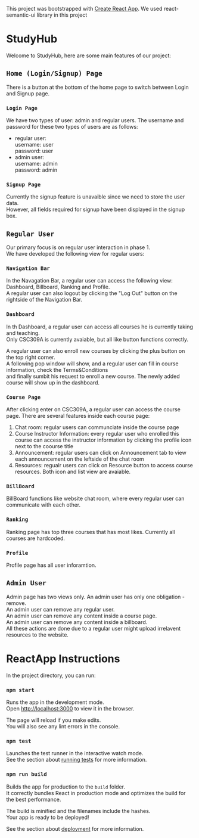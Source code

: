 This project was bootstrapped with [Create React App](https://github.com/facebook/create-react-app).
We used react-semantic-ui library in this project

# StudyHub

Welcome to StudyHub, here are some main features of our project:

## `Home (Login/Signup) Page`
There is a button at the bottom of the home page to switch between Login and Signup page.
### `Login Page`
We have two types of user: admin and regular users.
The username and password for these two types of users are as follows:
- regular user:<br />
username: user <br />
password: user <br />
- admin user: <br />
username: admin <br />
password: admin <br />

### `Signup Page`
Currently the signup feature is unavaible since we need to store the user data.<br>
However, all fields required for signup have been displayed in the signup box.

## `Regular User`
Our primary focus is on regular user interaction in phase 1. <br />
We have developed the following view for regular users:

### `Navigation Bar`
In the Navagation Bar, a regular user can access the following view: <br />
Dashboard, Billboard, Ranking and Profile. <br />
A regular user can also logout by clicking the "Log Out" button on the rightside of the Navigation Bar.

### `Dashboard`
In th Dashboard, a regular user can access all courses he is currently taking and teaching. <br />
Only CSC309A is currently avaiable, but all like button functions correctly. <br />

A regular user can also enroll new courses by clicking the plus button on the top right corner. <br />
A following pop window will show, and a regular user can fill in course information, check the Terms&Conditions <br />
and finally sumbit his request to enroll a new course. The newly added course will show up in the dashboard.

### `Course Page`
After clicking enter on CSC309A, a regular user can access the course page.
There are several features inside each course page:
1. Chat room: regular users can communciate inside the course page
2. Course Instructor Information: every regular user who enrolled this course can access the instructor information by clicking the profile icon next to the coourse title
3. Announcement: regular users can click on Announcement tab to view each announcement on the leftside of the chat room 
4. Resources: regualr users can click on Resource button to access course resources. Both icon and list view are avaiable. 

### `BillBoard`
BillBoard functions like website chat room, where every regular user can communicate with each other.

### `Ranking`
Ranking page has top three courses that has most likes. Currently all courses are hardcoded.

### `Profile`
Profile page has all user inforamtion. 

## `Admin User`
Admin page has two views only. An admin user has only one obligation - remove. <br />
An admin user can remove any regular user. <br />
An admin user can remove any content inside a course page. <br />
An admin user can remove any content inside a billboard. <br />
All these actions are done due to a regular user might upload irrelavent resources to the website. 

# ReactApp Instructions
In the project directory, you can run:

### `npm start`

Runs the app in the development mode.<br />
Open [http://localhost:3000](http://localhost:3000) to view it in the browser.

The page will reload if you make edits.<br />
You will also see any lint errors in the console.

### `npm test`

Launches the test runner in the interactive watch mode.<br />
See the section about [running tests](https://facebook.github.io/create-react-app/docs/running-tests) for more information.

### `npm run build`

Builds the app for production to the `build` folder.<br />
It correctly bundles React in production mode and optimizes the build for the best performance.

The build is minified and the filenames include the hashes.<br />
Your app is ready to be deployed!

See the section about [deployment](https://facebook.github.io/create-react-app/docs/deployment) for more information.


